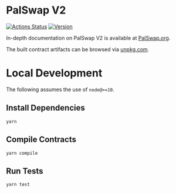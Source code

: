 # PalSwap V2

[![Actions Status](https://github.com/PalSwap/PalSwap-v2-core/workflows/CI/badge.svg)](https://github.com/PalSwap/PalSwap-v2-core/actions)
[![Version](https://img.shields.io/npm/v/@PalSwap/v2-core)](https://www.npmjs.com/package/@PalSwap/v2-core)

In-depth documentation on PalSwap V2 is available at [PalSwap.org](https://PalSwap.org/docs).

The built contract artifacts can be browsed via [unpkg.com](https://unpkg.com/browse/@PalSwap/v2-core@latest/).

# Local Development

The following assumes the use of `node@>=10`.

## Install Dependencies

`yarn`

## Compile Contracts

`yarn compile`

## Run Tests

`yarn test`
